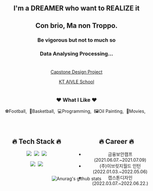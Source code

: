 <div align="center">
<h2>I'm a DREAMER who want to REALIZE it</h2>
<h2>Con brio, Ma non Troppo.</h2>
<h3>Be vigorous but not to much so</h3>
<h3>Data Analysing Processing...</h3>

#
<a href="https://drive.google.com/file/d/1UY52w0GscOwnXnJaT7RaGU9j-cwkKIet/view?usp=sharing">Capstone Design Project </a>

<a href="https://polished-tugboat-4b6.notion.site/KT-AIVLE-School-DX-Consultant-5546f9deb6a6497c90052f7e88bd58aa">KT AIVLE School</a>


#
<h3>❤ What I Like ❤</h3>
<p>⚽Football,&nbsp;&nbsp;🏀Basketball,&nbsp;&nbsp;💻Programming,&nbsp;&nbsp;🖼Oil Painting,&nbsp;&nbsp;🎥Movies,&nbsp;&nbsp;</p>

#
<div>
    <div style="width:50%;height:150px;float:left">
        <h2 align="center">🔥 Tech Stack 🔥</h2>
        <p align="center"><img src="https://img.shields.io/badge/Python-white?style=flat&logo=Python&logoColor=#3776AB"/>&nbsp;&nbsp;<img src="https://img.shields.io/badge/Django-brightgreen?style=flat&logo=Django"/>&nbsp;&nbsp;<img src="https://img.shields.io/badge/PostgreSql-blue?logo=postgresql&logoColor=white"/></p>
        <!-- <p align="left" style="padding-left:50px">💻 SQLD</p>
        <p align="left" style="padding-left:50px">📢 OPIC : AL</p> -->
        <p align="center"><img src="https://img.shields.io/badge/SQLD-blueviolet?style=flat"/>&nbsp;&nbsp;<img src="https://img.shields.io/badge/OPIc(AL)-important?style=flat"/></p>
        <!-- <p align="center"><img src="https://img.shields.io/badge/Notion-b4f5bd?style=flat&logo=Notion&logoColor=black"/>&nbsp;&nbsp;<img src="https://img.shields.io/badge/GitHub-gray?style=flat&logo=GitHub&logoColor=black"/>&nbsp;&nbsp;<img src="https://img.shields.io/badge/VScode-grey?style=flat&logo=VisualStudioCode&logoColor=blue"/></p> -->        
    </div>
    <div style="width:50%;height:150px;float:right">
        <h2 align="center">🔥 Career 🔥</h2>
        <ul align="center">
            <li>금융보안캠프 (2021.06.07.~2021.07.09)</li>
            <li>(주)이브릿지월드 인턴 (2022.01.03.~2022.05.06)</li>
            <li>캡스톤디자인 (2022.03.07.~2022.06.22.)</li>
        </ul>
    </div>
</div>


<!-- <div>
    <div style="width:50%;float:left">
        <a href="https://solved.ac/elsh97"><img align="left" src="http://mazassumnida.wtf/api/mini/generate_badge?boj=elsh97" /></a>
        <!-- [![solved.ac tier](http://mazassumnida.wtf/api/mini/generate_badge?boj=elsh97)](https://solved.ac/elsh97) 
        <br>
        <img align="left" src="https://github-readme-stats.vercel.app/api/top-langs/?username=elsh97&layout=compact&theme=tokyonight">
    </div>
    <div style="width:49%;float:right;padding-top:30px"> -->

![Anurag's github stats](https://github-readme-stats.vercel.app/api?username=elsh97&layout=compactshow_icons=true&theme=tokyonight)

<!-- </div> -->


